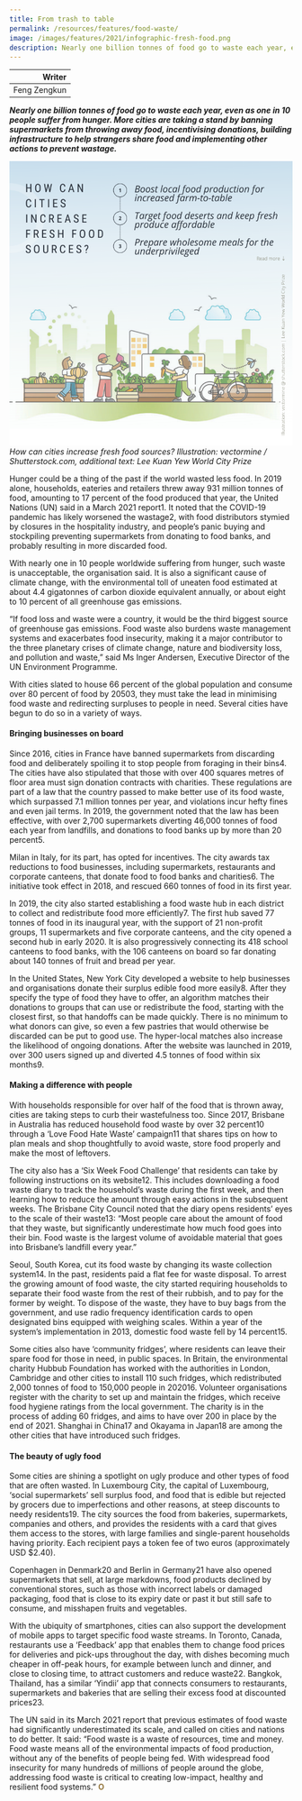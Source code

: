 ```yaml
---
title: From trash to table
permalink: /resources/features/food-waste/
image: /images/features/2021/infographic-fresh-food.png
description: Nearly one billion tonnes of food go to waste each year, even as one in 10 people suffer from hunger. More cities are taking a stand by banning supermarkets from throwing away food, incentivising donations, building infrastructure to help strangers share food and implementing other actions to prevent wastage.
---
```


| Writer |
|---:|
| Feng Zengkun |

***Nearly one billion tonnes of food go to waste each year, even as one in 10 people suffer from hunger. More cities are taking a stand by banning supermarkets from throwing away food, incentivising donations, building infrastructure to help strangers share food and implementing other actions to prevent wastage.***

![How can cities increase fresh food sources?](/images/features/2021/infographic-fresh-food.png/)*How can cities increase fresh food sources? Illustration: vectormine / Shutterstock.com, additional text: Lee Kuan Yew World City Prize*

Hunger could be a thing of the past if the world wasted less food. In 2019 alone, households, eateries and retailers threw away 931 million tonnes of food, amounting to 17 percent of the food produced that year, the United Nations (UN) said in a March 2021 report1. It noted that the COVID-19 pandemic has likely worsened the wastage2, with food distributors stymied by closures in the hospitality industry, and people’s panic buying and stockpiling preventing supermarkets from donating to food banks, and probably resulting in more discarded food.

With nearly one in 10 people worldwide suffering from hunger, such waste is unacceptable, the organisation said. It is also a significant cause of climate change, with the environmental toll of uneaten food estimated at about 4.4 gigatonnes of carbon dioxide equivalent annually, or about eight to 10 percent of all greenhouse gas emissions. 

“If food loss and waste were a country, it would be the third biggest source of greenhouse gas emissions. Food waste also burdens waste management systems and exacerbates food insecurity, making it a major contributor to the three planetary crises of climate change, nature and biodiversity loss, and pollution and waste,” said Ms Inger Andersen, Executive Director of the UN Environment Programme.

With cities slated to house 66 percent of the global population and consume over 80 percent of food by 20503, they must take the lead in minimising food waste and redirecting surpluses to people in need. Several cities have begun to do so in a variety of ways. 

#### **Bringing businesses on board**

Since 2016, cities in France have banned supermarkets from discarding food and deliberately spoiling it to stop people from foraging in their bins4. The cities have also stipulated that those with over 400 squares metres of floor area must sign donation contracts with charities. These regulations are part of a law that the country passed to make better use of its food waste, which surpassed 7.1 million tonnes per year, and violations incur hefty fines and even jail terms. In 2019, the government noted that the law has been effective, with over 2,700 supermarkets diverting 46,000 tonnes of food each year from landfills, and donations to food banks up by more than 20 percent5.

Milan in Italy, for its part, has opted for incentives. The city awards tax reductions to food businesses, including supermarkets, restaurants and corporate canteens, that donate food to food banks and charities6. The initiative took effect in 2018, and rescued 660 tonnes of food in its first year.

In 2019, the city also started establishing a food waste hub in each district to collect and redistribute food more efficiently7. The first hub saved 77 tonnes of food in its inaugural year, with the support of 21 non-profit groups, 11 supermarkets and five corporate canteens, and the city opened a second hub in early 2020. It is also progressively connecting its 418 school canteens to food banks, with the 106 canteens on board so far donating about 140 tonnes of fruit and bread per year.

In the United States, New York City developed a website to help businesses and organisations donate their surplus edible food more easily8. After they specify the type of food they have to offer, an algorithm matches their donations to groups that can use or redistribute the food, starting with the closest first, so that handoffs can be made quickly. There is no minimum to what donors can give, so even a few pastries that would otherwise be discarded can be put to good use. The hyper-local matches also increase the likelihood of ongoing donations. After the website was launched in 2019, over 300 users signed up and diverted 4.5 tonnes of food within six months9.

#### **Making a difference with people**

With households responsible for over half of the food that is thrown away, cities are taking steps to curb their wastefulness too. Since 2017, Brisbane in Australia has reduced household food waste by over 32 percent10 through a ‘Love Food Hate Waste’ campaign11 that shares tips on how to plan meals and shop thoughtfully to avoid waste, store food properly and make the most of leftovers. 

The city also has a ‘Six Week Food Challenge’ that residents can take by following instructions on its website12. This includes downloading a food waste diary to track the household’s waste during the first week, and then learning how to reduce the amount through easy actions in the subsequent weeks. The Brisbane City Council noted that the diary opens residents’ eyes to the scale of their waste13: “Most people care about the amount of food that they waste, but significantly underestimate how much food goes into their bin. Food waste is the largest volume of avoidable material that goes into Brisbane’s landfill every year.”

Seoul, South Korea, cut its food waste by changing its waste collection system14. In the past, residents paid a flat fee for waste disposal. To arrest the growing amount of food waste, the city started requiring households to separate their food waste from the rest of their rubbish, and to pay for the former by weight. To dispose of the waste, they have to buy bags from the government, and use radio frequency identification cards to open designated bins equipped with weighing scales. Within a year of the system’s implementation in 2013, domestic food waste fell by 14 percent15.

Some cities also have ‘community fridges’, where residents can leave their spare food for those in need, in public spaces. In Britain, the environmental charity Hubbub Foundation has worked with the authorities in London, Cambridge and other cities to install 110 such fridges, which redistributed 2,000 tonnes of food to 150,000 people in 202016. Volunteer organisations register with the charity to set up and maintain the fridges, which receive food hygiene ratings from the local government. The charity is in the process of adding 60 fridges, and aims to have over 200 in place by the end of 2021. Shanghai in China17 and Okayama in Japan18 are among the other cities that have introduced such fridges. 

#### **The beauty of ugly food**

Some cities are shining a spotlight on ugly produce and other types of food that are often wasted. In Luxembourg City, the capital of Luxembourg, ‘social supermarkets’ sell surplus food, and food that is edible but rejected by grocers due to imperfections and other reasons, at steep discounts to needy residents19. The city sources the food from bakeries, supermarkets, companies and others, and provides the residents with a card that gives them access to the stores, with large families and single-parent households having priority. Each recipient pays a token fee of two euros (approximately USD $2.40).

Copenhagen in Denmark20 and Berlin in Germany21 have also opened supermarkets that sell, at large markdowns, food products declined by conventional stores, such as those with incorrect labels or damaged packaging, food that is close to its expiry date or past it but still safe to consume, and misshapen fruits and vegetables. 

With the ubiquity of smartphones, cities can also support the development of mobile apps to target specific food waste streams. In Toronto, Canada, restaurants use a ‘Feedback’ app that enables them to change food prices for deliveries and pick-ups throughout the day, with dishes becoming much cheaper in off-peak hours, for example between lunch and dinner, and close to closing time, to attract customers and reduce waste22. Bangkok, Thailand, has a similar ‘Yindii’ app that connects consumers to restaurants, supermarkets and bakeries that are selling their excess food at discounted prices23.

The UN said in its March 2021 report that previous estimates of food waste had significantly underestimated its scale, and called on cities and nations to do better. It said: “Food waste is a waste of resources, time and money. Food waste means all of the environmental impacts of food production, without any of the benefits of people being fed. With widespread food insecurity for many hundreds of millions of people around the globe, addressing food waste is critical to creating low-impact, healthy and resilient food systems.” **<font color="#967942">O</font>**
